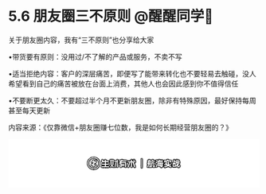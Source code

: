 # 5.6 朋友圈三不原则 @醒醒同学🍃

关于朋友圈内容，我有“三不原则”也分享给大家

•带货要有原则：没用过/不了解的产品或服务，不卖不写

•适当拒绝内容：客户的深层痛苦，即便写了能带来转化也不要轻易去触碰，没人希望看到自己的痛苦被放在台面上消费，其他人也会因此感到你不值得信任

•不要断更太久：不要超过半个月不更新朋友圈，除非有特殊原因，最好保持每周甚至每天更新

内容来源：《仅靠微信+朋友圈赚七位数，我是如何长期经营朋友圈的？》

![](img/db9eee33ec8888a1e9010b5ab50ccc12.png)